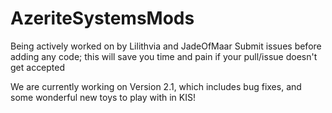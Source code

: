 # AzeriteSystemsMods
Being actively worked on by Lilithvia and JadeOfMaar
Submit issues before adding any code; this will save you time and pain if your pull/issue doesn't get accepted

We are currently working on Version 2.1, which includes bug fixes, and some wonderful new toys to play with in KIS!
